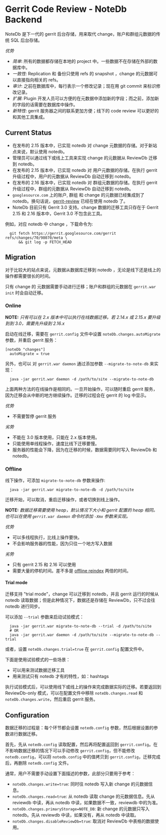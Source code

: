 # Gerrit Code Review - NoteDb Backend

NoteDb 是下一代的 gerrit 后台存储，用来取代 change，账户和群组元数据的传统 SQL 后台存储。

_优势_
- *简单*: 所有的数据都存储在本地的 project 中。一些数据不在存储在外部的数据库中。
- *一致性*: Replication 和 备份只使用 refs 的 snapshot ，change 的元数据可以直接指向相关的 refs。
- *审计*: 之前在数据库中，每行表示一个修改记录；现在用 git commit 来标识修改记录。
- *扩展*: Plugin 开发人员可以方便的在元数据中添加新的字段；而之前，添加新的字段的话需要在数据库中操作。
- *新特性*: gerrit 服务器之间的联系更加方便；线下的 code review 可以更好的和其他工具集成。

## Current Status

- 在发布的 2.15 版本中，已实现 notedb 对 change 元数据的存储。对于新站点来说，默认使用 notedb。
- 管理员可以通过线下或线上工具来实现 change 的元数据从 ReviewDb 迁移到 notedb。
- 在发布的 2.15 版本中，已实现 notedb 对 用户元数据的存储。在执行 gerrit 升级过程中，用户的元数据从 ReviewDb 自动迁移到 notedb。
- 在发布的 2.16 版本中，已实现 notedb 对 群组元数据的存储。在执行 gerrit 升级过程中，群组的元数据从 ReviewDb 自动迁移到 notedb。
- `googlesource.com` 上的账户, 群组 和 change 的元数据已经集成到了 notedb。换句话说，[gerrit-review](https://gerrit-review.googlesource.com/) 已经在使用 notedb 了。
- NoteDb 目前只有 Gerrit 3.0 支持。change 数据的迁移工具只存在于 Gerrit 2.15 和 2.16 版本中，Gerrit 3.0 不包含此工具。

例如，对应 notedb 中 change ，下载命令为:

```
  git fetch https://gerrit.googlesource.com/gerrit refs/changes/70/98070/meta \
      && git log -p FETCH_HEAD
```

## Migration

对于比较大的站点来说，元数据从数据库迁移到 notedb ，无论是线下还是线上的操作都需要很长的时间。

只有 change 的 元数据需要手动进行迁移；账户和群组的元数据在 `gerrit.war init` 时会自动迁移。

### Online

**NOTE:**
*只有可以在 2.x 版本中可以执行在线数据迁移。若 2.14.x 或 2.15.x 要升级到到 3.0，需要先升级到 2.16.x*

启动在线迁移，需要在 `gerrit.config` 文件中设置 `noteDb.changes.autoMigrate` 参数，并重启 gerrit 服务：

```
[noteDb "changes"]
  autoMigrate = true
```

另外，也可以 对 `gerrit.war daemon` 通过添加参数 `--migrate-to-note-db` 来实现：

```
  java -jar gerrit.war daemon -d /path/to/site --migrate-to-note-db
```

上面两种方法的在线操作是相同的。一旦开始操作，可以随时重启 gerrit 服务，因为迁移会从中断的地方继续操作。迁移的过程会在 gerrit 的 log 中显示。

_优势_

* 不需要暂停 gerrit 服务

_劣势_

* 不能在 3.0 版本使用，只能在 2.x 版本使用。
* 只能使用单线程操作，速度比线下迁移要慢。
* 服务器的性能会下降，因为在迁移的时候，数据需要同时写入 ReviewDb 和 notedb。

### Offline

线下操作，可添加 `migrate-to-note-db` 参数来操作:
```
  java -jar gerrit.war migrate-to-note-db -d /path/to/site
```

迁移开始，可以取消，重启迁移操作，或者切换到线上操作。

**NOTE:**
*数据迁移需要使用 heap，默认情况下大小和 gerrit 配置的 heap 相同。也可以在使用 `gerrit.war daemon` 命令时添加 `-Xmx` 参数来实现。*

_优势_

* 可以多线程执行，比线上操作要快。
* 不会影响服务器的性能，因为只往一个地方写入数据

_劣势_

* 只有 gerrit 2.15 和 2.16 可以使用
* 需要大量的停机时间。差不多是 [offline reindex](pgm-reindex.md) 两倍的时间。

#### Trial mode

迁移支持 "trial mode"，change 可以迁移到 notedb，并且 gerrit 运行的时候从 notedb 读取数据；但是此种情况下，数据还是存储在 ReviewDb，只不过会往 notedb 进行同步。

可以添加 `--trial` 参数来启动试验模式：
```shell
  java -jar gerrit.war migrate-to-note-db --trial -d /path/to/site
  # OR
  java -jar gerrit.war daemon -d /path/to/site --migrate-to-note-db --trial
```

或者，设置 `noteDb.changes.trial=true` 在 `gerrit.config` 配置文件中。

下面是使用试验模式的一些场景：

* 可以用来测试数据迁移工具
* 用来测试只有 notedb 才有的特性，如：hashtags

执行试验模式后，可以使用线下或线上的操作来完成数据实际的迁移。若要返回到 ReviewDb-only 模式，可以在配置文件中移除 `noteDb.changes.read` 和 `noteDb.changes.write`，然后重启 gerrit 服务。

## Configuration

数据迁移的过程是：每个环节都会设置 `notedb.config` 参数，然后根据设置的参数进行数据迁移。

首先，先从 `notedb.config` 读取配置，然后再将配置返回到 `gerrit.config`。在不影响数据迁移的情况下可以手动修改 `gerrit.config`，但不能修改 `notedb.config`，可以将 `notedb.config` 中的值拷贝到 `gerrit.config`，迁移完成后，再删除 `notedb.config` 文件。

通常，用户不需要手动设置下面描述的参数，此部分只要用于参考：

- `noteDb.changes.write=true`: 同时往 notedb 写入新 change 的元数据信息。
- `noteDb.changes.read=true`: 从 notedb 读取 change 的元数据信息。先从 reviewdb 中读，再从 notedb 中读，如果数据不一致，reviewdb 中的为准。
- `noteDb.changes.primaryStorage=NOTE_DB`: 新 change 的元数据只写入 notedb。先从 reviewdb 中读，如果没有，再从 notedb 中读取。
- `noteDb.changes.disableReviewDb=true`: 取消对 ReviewDb 中表格的数据使用。

